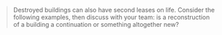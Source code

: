 > Destroyed buildings can also have second leases on life. Consider the following examples, then discuss with your team: is a reconstruction of a building a continuation or something altogether new?

